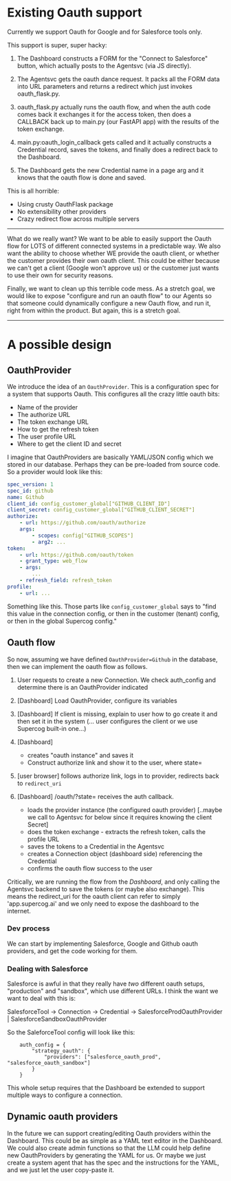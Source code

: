 # Existing Oauth support

Currently we support Oauth for Google and for Salesforce tools only.

This support is super, super hacky:

1. The Dashboard constructs a FORM for the "Connect to Salesforce" button, which actually
posts to the Agentsvc (via JS directly).

2. The Agentsvc gets the oauth dance request. It packs all the FORM data into URL parameters
and returns a redirect which just invokes oauth_flask.py.

3. oauth_flask.py actually runs the oauth flow, and when the auth code comes back it exchanges
it for the access token, then does a CALLBACK back up to main.py (our FastAPI app) with
the results of the token exchange.

4. main.py:oauth_login_callback gets called and it actually constructs a Credential record,
saves the tokens, and finally does a redirect back to the Dashboard.

5. The Dashboard gets the new Credential name in a page arg and it knows that the oauth flow is
done and saved.

This is all horrible:
 - Using crusty OauthFlask package
 - No extensibility other providers
 - Crazy redirect flow across multiple servers

-------------------
What do we really want? We want to be able to easily support the Oauth flow for LOTS of different
connected systems in a predictable way. We also want the ability to choose whether WE provide
the oauth client, or whether the customer provides their own oauth client. This could be either 
because we can't get a client (Google won't approve us) or the customer just wants to use their own
for security reasons.

Finally, we want to clean up this terrible code mess. As a stretch goal, we would like to expose
"configure and run an oauth flow" to our Agents so that someone could dynamically configure a new
Oauth flow, and run it, right from within the product. But again, this is a stretch goal.

------------------
# A possible design

## OauthProvider

We introduce the idea of an `OauthProvider`. This is a configuration spec for a system that supports
Oauth. This configures all the crazy little oauth bits:
- Name of the provider
- The authorize URL
- The token exchange URL
- How to get the refresh token
- The user profile URL
- Where to get the client ID and secret

I imagine that OauthProviders are basically YAML/JSON config which we stored in our database. Perhaps
they can be pre-loaded from source code. So a provider would look like this:

```yaml
spec_version: 1
spec_id: github
name: Github
client_id: config_customer_global["GITHUB_CLIENT_ID"]
client_secret: config_customer_global["GITHUB_CLIENT_SECRET"]
authorize:
	- url: https://github.com/oauth/authorize
	args:
		- scopes: config["GITHUB_SCOPES"]
		- arg2: ...
token: 
	- url: https://github.com/oauth/token
	- grant_type: web_flow
	- args:
		...
	- refresh_field: refresh_token
profile:
	- url: ...
```
Something like this. Those parts like `config_customer_global` says to "find this value
in the connection config, or then in the customer (tenant) config, or then in the global
Supercog config." 

## Oauth flow

So now, assuming we have defined `OauthProvider=Github` in the database, then we can implement
the oauth flow as follows. 

1. User requests to create a new Connection. We check auth_config and determine there is an
OauthProvider indicated
1. [Dashboard] Load OauthProvider, configure its variables
2. [Dashboard] If client is missing, explain to user how to go create it and then set it in the system 
(... user configures the client or we use Supercog built-in one...)
3. [Dashboard] 
   - creates "oauth instance" and saves it
   - Construct authorize link and show it to the user, where state=<oauth instance>

4. [user browser] follows authorize link, logs in to provider, redirects back to `redirect_uri`
5. [Dashboard] /oauth/<provider>?state=<instance> receives the auth callback.
    - loads the provider instance (the configured oauth provider)
    [..maybe we call to Agentsvc for below since it requires knowing the client Secret]
    - does the token exchange     - extracts the refresh token, calls the profile URL
    - saves the tokens to a Credential in the Agentsvc
    - creates a Connection object (dashboard side) referencing the Credential
    - confirms the oauth flow success to the user

Critically, we are running the flow from the _Dashboard_, and only calling the Agentsvc backend
to save the tokens (or maybe also exchange). This means the redirect_uri for the oauth client can refer 
to simply 'app.supercog.ai' and we only need to expose the dashboard to the internet.

### Dev process

We can start by implementing Salesforce, Google and Github oauth providers, and get the code working
for them. 

### Dealing with Salesforce

Salesforce is awful in that they really have *two* different oauth setups, "production" and "sandbox",
which use different URLs. I think the want we want to deal with this is:

SalesforceTool ->
  Connection ->
 	Credential ->
 		SalesforceProdOauthProvider | SalesforceSandboxOauthProvider

So the SaleforceTool config will look like this:

```
    auth_config = {
        "strategy_oauth": {
        	"providers": ["salesforce_oauth_prod", "salesforce_oauth_sandbox"]
        }
    }
```

This whole setup requires that the Dashboard be extended to support multiple ways to configure
a connection.

## Dynamic oauth providers

In the future we can support creating/editing Oauth providers within the Dashboard. This could
be as simple as a YAML text editor in the Dashboard. We could also create admin functions
so that the LLM could help define new OauthProviders by generating the YAML for us. Or maybe
we just create a system agent that has the spec and the instructions for the YAML, and we
just let the user copy-paste it.
